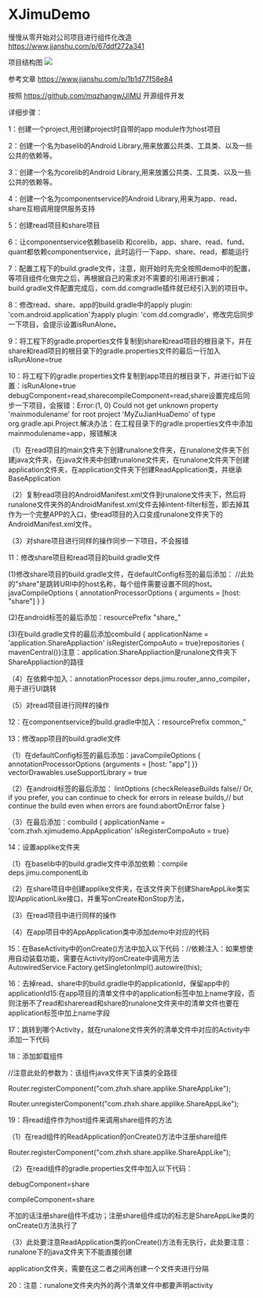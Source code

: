 # XJimuDemo


慢慢从零开始对公司项目进行组件化改造
https://www.jianshu.com/p/67ddf272a341

项目结构图
![](https://github.com/zhxhcoder/XJimuDemo/blob/master/screenshots/xjimu.png)


参考文章
https://www.jianshu.com/p/1b1d77f58e84

按照 https://github.com/mqzhangw/JIMU 开源组件开发

详细步骤：

1：创建一个project,用创建project时自带的app module作为host项目

2：创建一个名为baselib的Android Library,用来放置公共类、工具类、以及一些公共的依赖等。

3：创建一个名为corelib的Android Library,用来放置公共类、工具类、以及一些公共的依赖等。

4：创建一个名为componentservice的Android Library,用来为app、read、share互相调用提供服务支持

5：创建read项目和share项目

6：让componentservice依赖baselib 和corelib，app、share、read、fund、quant都依赖componentservice，此时运行一下app、share、read，都能运行

7：配置工程下的build.gradle文件，注意，刚开始时先完全按照demo中的配置，等项目组件化做完之后，再根据自己的需求对不需要的引用进行删减；build.gradle文件配置完成后，com.dd.comgradle插件就已经引入到的项目中。

8：修改read、share、app的build.gradle中的apply plugin: 'com.android.application'为apply plugin: 'com.dd.comgradle'，修改完后同步一下项目，会提示设置isRunAlone。

9：将工程下的gradle.properties文件复制到share和read项目的根目录下，并在share和read项目的根目录下的gradle.properties文件的最后一行加入isRunAlone=true

10：将工程下的gradle.properties文件复制到app项目的根目录下，并进行如下设置：isRunAlone=true debugComponent=read,sharecompileComponent=read,share设置完成后同步一下项目，会报错：Error:(1, 0) Could not get unknown property 'mainmodulename' for root project 'MyZuJianHuaDemo' of type org.gradle.api.Project.解决办法：在工程目录下的gradle.properties文件中添加mainmodulename=app，报错解决


（1）在read项目的main文件夹下创建runalone文件夹，在runalone文件夹下创建java文件夹，在java文件夹中创建runalone文件夹，在runalone文件夹下创建application文件夹，在application文件夹下创建ReadApplication类，并继承BaseApplication

（2）复制read项目的AndroidManifest.xml文件到runalone文件夹下，然后将runalone文件夹外的AndroidManifest.xml文件去掉intent-filter标签，即去掉其作为一个完整APP的入口，使read项目的入口变成runalone文件夹下的AndroidManifest.xml文件。

（3）对share项目进行同样的操作同步一下项目，不会报错

11：修改share项目和read项目的build.gradle文件

(1)修改share项目的build.gradle文件，在defaultConfig标签的最后添加： //此处的"share"是跳转URI中的host名称，每个组件需要设置不同的host。 javaCompileOptions { annotationProcessorOptions { arguments = [host: "share"] } }

(2)在android标签的最后添加：resourcePrefix "share_"

(3)在build.gradle文件的最后添加combuild { applicationName = 'application.ShareAppliaction' isRegisterCompoAuto = true}repositories { mavenCentral()}注意：application.ShareAppliaction是runalone文件夹下ShareAppliaction的路径

（4）在依赖中加入：annotationProcessor deps.jimu.router_anno_compiler，用于进行UI跳转

（5）对read项目进行同样的操作

12：在componentservice的build.gradle中加入：resourcePrefix common_"

13：修改app项目的build.gradle文件

（1）在defaultConfig标签的最后添加：javaCompileOptions { annotationProcessorOptions {arguments = [host: "app"] }} vectorDrawables.useSupportLibrary = true

（2）在android标签的最后添加： lintOptions {checkReleaseBuilds false// Or, if you prefer, you can continue to check for errors in release builds,// but continue the build even when errors are found:abortOnError false }

（3）在最后添加：combuild { applicationName = 'com.zhxh.xjimudemo.AppApplication' isRegisterCompoAuto = true}

14：设置applike文件夹

（1）在baselib中的build.gradle文件中添加依赖：compile deps.jimu.componentLib

（2）在share项目中创建applike文件夹，在该文件夹下创建ShareAppLike类实现IApplicationLike接口，并重写onCreate和onStop方法，

（3）在read项目中进行同样的操作

（4）在app项目中的AppApplication类中添加demo中对应的代码

15：在BaseActivity中的onCreate()方法中加入以下代码：//依赖注入：如果想使用自动装载功能，需要在Activity的onCreate中调用方法AutowiredService.Factory.getSingletonImpl().autowire(this);

16：去掉read、share中的build.gradle中的applicationId，保留app中的applicationId15:在app项目的清单文件中的application标签中加上name字段，否则注册不了read和shareread和share的runalone文件夹中的清单文件也要在application标签中加上name字段

17：跳转到哪个Activity，就在runalone文件夹外的清单文件中对应的Activity中添加一下代码

18：添加卸载组件

//注意此处的参数为：该组件java文件夹下该类的全路径

Router.registerComponent("com.zhxh.share.applike.ShareAppLike");

Router.unregisterComponent("com.zhxh.share.applike.ShareAppLike");

19：将read组件作为host组件来调用share组件的方法

（1）在read组件的ReadApplication的onCreate()方法中注册share组件

Router.registerComponent("com.zhxh.share.applike.ShareAppLike");

（2）在read组件的gradle.properties文件中加入以下代码：

debugComponent=share

compileComponent=share

不加的话注册share组件不成功；注册share组件成功的标志是ShareAppLike类的onCreate()方法执行了

（3）此处要注意ReadApplication类的onCreate()方法有无执行，此处要注意：runalone下的java文件夹下不能直接创建

application文件夹，需要在这二者之间再创建一个文件夹进行分隔

20：注意：runalone文件夹内外的两个清单文件中都要声明activity
